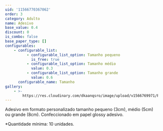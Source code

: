 ```yaml
---
uid: '11566770367062'
order: 3
category: Adulto
name: Adesivo
base_value: 0.4
discount: 0
is_combo: false
base_paper_type: []
configurables:
    - configurable_list:
          - configurable_list_option: Tamanho pequeno
            is_free: true
          - configurable_list_option: Tamanho médio
            value: 0.3
          - configurable_list_option: Tamanho grande
            value: 0.6
      configurable_name: Tamanho
gallery:
    - >-
        https://res.cloudinary.com/dkaanqsro/image/upload/v1566769971/Papelaria%20adulto/Adesivo_2_calskr.jpg
---
```


Adesivo em formato personalizado tamanho pequeno (3cm), médio (5cm) ou grande
(8cm). Confeccionado em papel glossy adesivo.

\*Quantidade mínima: 10 unidades.
